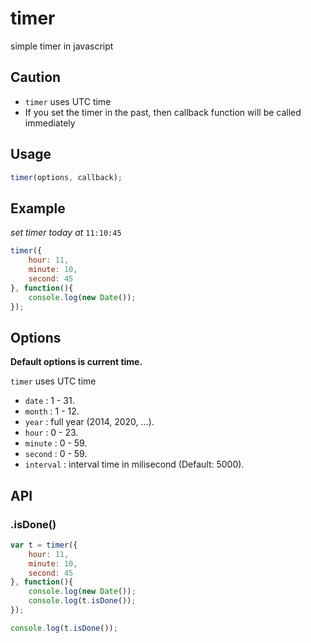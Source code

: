 timer
=====

simple timer in javascript

## Caution

* ``timer`` uses UTC time
* If you set the timer in the past, then callback function will be called immediately

## Usage

```js
timer(options, callback);
```

## Example

*set timer today at* ``11:10:45``

```js
timer({
    hour: 11,
    minute: 10,
    second: 45
}, function(){
    console.log(new Date());
});
```

## Options

**Default options is current time.**

``timer`` uses UTC time

* ``date``      :   1 - 31.
* ``month``     :   1 - 12.
* ``year``      :   full year (2014, 2020, ...).
* ``hour``      :   0 - 23.
* ``minute``    :   0 - 59.
* ``second``    :   0 - 59.
* ``interval``  :   interval time in milisecond (Default: 5000).

## API

### .isDone()

```js
var t = timer({
    hour: 11,
    minute: 10,
    second: 45
}, function(){
    console.log(new Date());
    console.log(t.isDone());
});

console.log(t.isDone());
```